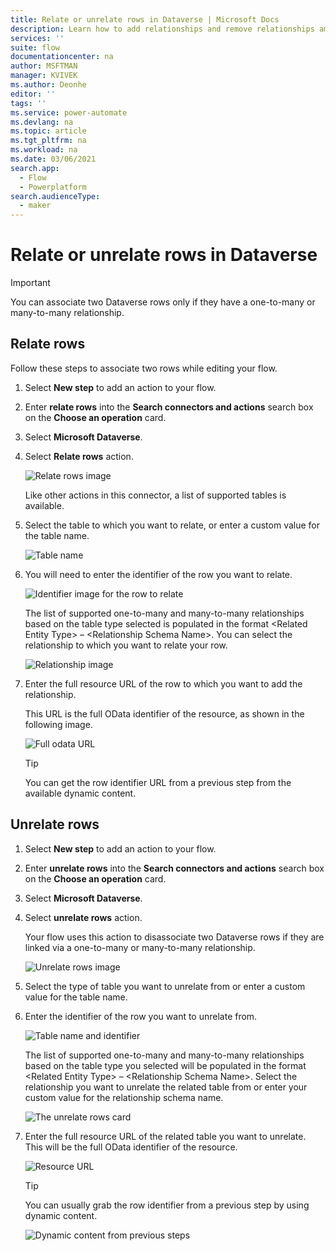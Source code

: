 ```yaml
---
title: Relate or unrelate rows in Dataverse | Microsoft Docs
description: Learn how to add relationships and remove relationships among rows in Microsoft Dataverse with flows.  
services: ''
suite: flow
documentationcenter: na
author: MSFTMAN
manager: KVIVEK
ms.author: Deonhe
editor: ''
tags: ''
ms.service: power-automate
ms.devlang: na
ms.topic: article
ms.tgt_pltfrm: na
ms.workload: na
ms.date: 03/06/2021
search.app: 
  - Flow
  - Powerplatform
search.audienceType: 
  - maker
---
```


# Relate or unrelate rows in Dataverse

>[!IMPORTANT]
>You can associate two Dataverse rows only if they have a one-to-many or many-to-many relationship.

## Relate rows

Follow these steps to associate two rows while editing your flow.

1. Select **New step** to add an action to your flow.
1. Enter **relate rows** into the **Search connectors and actions** search box on the **Choose an operation** card.
1. Select **Microsoft Dataverse**.
1. Select **Relate rows** action.

   ![Relate rows image](../media/relate-rows/relate-rows-action.png)

   Like other actions in this connector, a list of supported tables is available.
   
1. Select the table to which you want to relate, or enter a custom value for the table name.  

   ![Table name](../media/relate-rows/table-name.png)

1. You will need to enter the identifier of the row you want to relate.  

   ![Identifier image for the row to relate](../media/relate-rows/identifier.png)

   The list of supported one-to-many and many-to-many relationships based on the table type selected is populated in the format \<Related Entity Type\> – \<Relationship Schema Name\>. You can select the relationship to which you want to relate your row.  

   ![Relationship image](../media/relate-rows/relationship.png)

1. Enter the full resource URL of the row to which you want to add the relationship. 

   This URL is the full OData identifier of the resource, as shown in the following image.  

   ![Full odata URL](../media/relate-rows/relate-with-url.png)

   >[!TIP]
   >You can get the row identifier URL from a previous step from the available dynamic content.  


## Unrelate rows

1. Select **New step** to add an action to your flow.
1. Enter **unrelate rows** into the **Search connectors and actions** search box on the **Choose an operation** card.
1. Select **Microsoft Dataverse**.
1. Select **unrelate rows** action.

   Your flow uses this action to disassociate two Dataverse rows if they are linked via a one-to-many or many-to-many relationship.

   ![Unrelate rows image](../media/relate-rows/unrelate-action.png)

1. Select the type of table you want to unrelate from or enter a custom value for the table name.

1. Enter the identifier of the row you want to unrelate from.  

   ![Table name and identifier](../media/relate-rows/unrelate-table-name-identifier.png)

   The list of supported one-to-many and many-to-many relationships based on the table type you selected will be populated in the format \<Related Entity Type\> – \<Relationship Schema Name\>. Select the relationship you want to unrelate the related table from or enter your custom value for the relationship schema name.  

   ![The unrelate rows card](../media/dataverse-how-tos/32bf6c8258bd3cf157fc90e63853fac0.png)

1. Enter the full resource URL of the related table you want to unrelate. This
will be the full OData identifier of the resource.  

   ![Resource URL](../media/dataverse-how-tos/13117f752dc1c3ab791b59457712f4c9.png)

   >[!TIP]
   >You can usually grab the row identifier from a previous step by using dynamic content.  

   ![Dynamic content from previous steps](../media/dataverse-how-tos/33403937ade7afee4e2583be75d81bc4.png)
